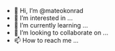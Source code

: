 - 👋 Hi, I’m @mateokonrad
- 👀 I’m interested in ...
- 🌱 I’m currently learning ...
- 💞️ I’m looking to collaborate on ...
- 📫 How to reach me ...

<!---
mateokonrad/mateokonrad is a ✨ special ✨ repository because its `README.md` (this file) appears on your GitHub profile.
You can click the Preview link to take a look at your changes.
--->
